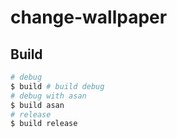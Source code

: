 # change-wallpaper

## Build
```sh
# debug
$ build # build debug
# debug with asan
$ build asan
# release
$ build release
```
